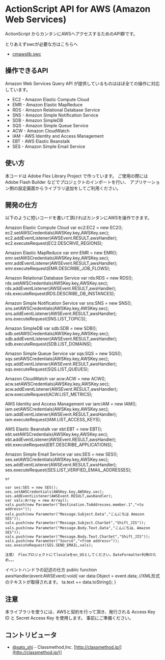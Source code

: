 ActionScript API for AWS (Amazon Web Services)
=============

ActionScript からカンタンにAWSへアクセスするためのAPI群です。

とりあえずswcが必要な方はこちらへ

* [cmawslib.swc](https://github.com/satoshi7/ActionScript-API-for-AWS-Amazon-Web-Services-/blob/master/bin/cmawslib.swc)

操作できるAPI
-------

Amazon Web Services Query API が提供しているものはほぼ全ての操作に対応しています。

* EC2 - Amazon Elastic Compute Cloud
* EMR - Amazon Elastic MapReduce
* RDS - Amazon Relational Database Service
* SNS - Amazon Simple Notification Service
* SDB - Amazon SimpleDB
* SQS - Amazon Simple Queue Service
* ACW - Amazon CloudWatch
* IAM - AWS Identity and Access Management
* EBT - AWS Elastic Beanstalk 
* SES - Amazon Simple Email Service

使い方
-------
本コードは Adobe Flex Library Project で作っています。
ご使用の際には Adobe Flash Builder などでプロジェクトのインポートを行い、
アプリケーション側の設定画面からライブラリ追加をしてご利用ください。 

開発の仕方
-------
以下のように短いコードを書いて頂ければカンタンにAWSを操作できます。


Amazon Elastic Compute Cloud
	var ec2:EC2 = new EC2();
	ec2.setAWSCredentials(AWSKey.key,AWSKey.sec);
	ec2.addEventListener(AWSEvent.RESULT,awsHandler);
	ec2.executeRequest(EC2.DESCRIVE_REGIONS);


Amazon Elastic MapReduce
	var emr:EMR = new EMR();
	emr.setAWSCredentials(AWSKey.key,AWSKey.sec);
	emr.addEventListener(AWSEvent.RESULT,awsHandler);
	emr.executeRequest(EMR.DESCRIBE_JOB_FLOWS);


Amazon Relational Database Service
	var rds:RDS = new RDS();
	rds.setAWSCredentials(AWSKey.key,AWSKey.sec);
	rds.addEventListener(AWSEvent.RESULT,awsHandler);
	rds.executeRequest(RDS.DESCRIBE_DB_INSTANCES);


Amazon Simple Notification Service
	var sns:SNS = new SNS();
	sns.setAWSCredentials(AWSKey.key,AWSKey.sec);
	sns.addEventListener(AWSEvent.RESULT,awsHandler);
	sns.executeRequest(SNS.LIST_TOPICS);

					
Amazon SimpleDB
	var sdb:SDB = new SDB();
	sdb.setAWSCredentials(AWSKey.key,AWSKey.sec);
	sdb.addEventListener(AWSEvent.RESULT,awsHandler);
	sdb.executeRequest(SDB.LIST_DOMAINS);


Amazon Simple Queue Service
	var sqs:SQS = new SQS();
	sqs.setAWSCredentials(AWSKey.key,AWSKey.sec);
	sqs.addEventListener(AWSEvent.RESULT,awsHandler);
	sqs.executeRequest(SQS.LIST_QUEUES);


Amazon CloudWatch
	var acw:ACW = new ACW();
	acw.setAWSCredentials(AWSKey.key,AWSKey.sec);
	acw.addEventListener(AWSEvent.RESULT,awsHandler);
	acw.executeRequest(ACW.LIST_METRICS);

	
AWS Identity and Access Management
	var iam:IAM = new IAM();
	iam.setAWSCredentials(AWSKey.key,AWSKey.sec);
	iam.addEventListener(AWSEvent.RESULT,awsHandler);
	iam.executeRequest(IAM.LIST_ACCESS_KEYS);


AWS Elastic Beanstalk 
	var ebt:EBT = new EBT();
	ebt.setAWSCredentials(AWSKey.key,AWSKey.sec);
	ebt.addEventListener(AWSEvent.RESULT,awsHandler);
	ebt.executeRequest(EBT.DESCRIBE_APPLICATIONS);


Amazon Simple Email Serivce
	var ses:SES = new SES();
	ses.setAWSCredentials(AWSKey.key,AWSKey.sec);
	ses.addEventListener(AWSEvent.RESULT,awsHandler);
	ses.executeRequest(SES.LIST_VERIFIED_EMAIL_ADDRESSES);
	
	or
	
	var ses:SES = new SES();
	ses.setAWSCredentials(AWSKey.key,AWSKey.sec);
	ses.addEventListener(AWSEvent.RESULT,awsHandler);
	var vals:Array = new Array();
	vals.push(new Parameter("Destination.ToAddresses.member.1","<to address>"));
	vals.push(new Parameter("Message.Subject.Data","こんにちは Amazon SES"));
	vals.push(new Parameter("Message.Subject.CharSet","Shift_JIS"));
	vals.push(new Parameter("Message.Body.Text.Data","こんにちは、Amazon SES"));				
	vals.push(new Parameter("Message.Body.Text.CharSet","Shift_JIS"));				
	vals.push(new Parameter("Source","<from address>"));
	ses.executeRequest(SES.SEND_EMAIL,vals);

    注意） Flexプロジェクトにてlocaleをen_USとしてください。DateFormatter利用のため。。。


イベントハンドラの記述の仕方
	public function awsHandler(event:AWSEvent):void{
		var data:Object = event.data;
		//XML形式のテキストが取得されます。
		ta.text += data.toString();
	}

注意
-------
本ライブラリを使うには、AWSと契約を行って頂き、発行される Access Key ID と Secret Access Key を使用します。
事前にご準備ください。

コントリビュータ
-------

* [@sato_shi](http://twitter.com/sato_shi/) - Classmethod,Inc. [http://classmethod.jp/](http://classmethod.jp/)]
